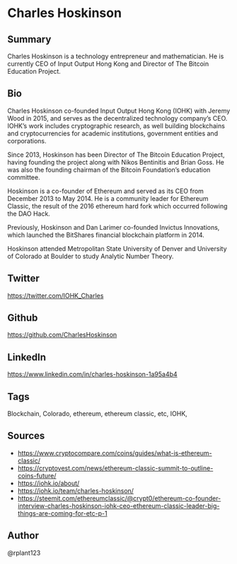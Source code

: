 # Charles Hoskinson

## Summary
Charles Hoskinson is a technology entrepreneur and mathematician. He is currently CEO of Input Output Hong Kong and Director of The Bitcoin Education Project.

## Bio
Charles Hoskinson co-founded Input Output Hong Kong (IOHK) with Jeremy Wood in 2015, and serves as the decentralized technology company’s CEO. IOHK’s work includes cryptographic research, as well building blockchains and cryptocurrencies for academic institutions, government entities and corporations.

Since 2013, Hoskinson has been Director of The Bitcoin Education Project, having founding the project along with Nikos Bentinitis and Brian Goss. He was also the founding chairman of the Bitcoin Foundation’s education committee. 

Hoskinson is a co-founder of Ethereum and served as its CEO from December 2013 to May 2014. He is a community leader for Ethereum Classic, the result of the 2016 ethereum hard fork which occurred following the DAO Hack.

Previously, Hoskinson and Dan Larimer co-founded Invictus Innovations, which launched the BitShares financial blockchain platform in 2014.

Hoskinson attended Metropolitan State University of Denver and University of Colorado at Boulder to study Analytic Number Theory.

## Twitter
https://twitter.com/IOHK_Charles

## Github
https://github.com/CharlesHoskinson

## LinkedIn
https://www.linkedin.com/in/charles-hoskinson-1a95a4b4

## Tags
Blockchain, Colorado, ethereum, ethereum classic, etc, IOHK,

## Sources
- https://www.cryptocompare.com/coins/guides/what-is-ethereum-classic/
- https://cryptovest.com/news/ethereum-classic-summit-to-outline-coins-future/
- https://iohk.io/about/
- https://iohk.io/team/charles-hoskinson/
- https://steemit.com/ethereumclassic/@crypt0/ethereum-co-founder-interview-charles-hoskinson-iohk-ceo-ethereum-classic-leader-big-things-are-coming-for-etc-p-1

## Author
@rplant123
